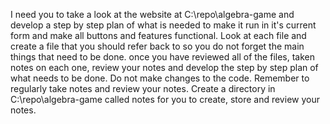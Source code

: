I need you to take a look at the website at C:\repo\algebra-game and develop a step by step plan of what is needed to make it run in it's current form and make all buttons and features functional. Look at each file and create a file that you should refer back to so you do not forget the main things that need to be done. once you have reviewed all of the files, taken notes on each one, review your notes and develop the step by step plan of what needs to be done. Do not make changes to the code. Remember to regularly take notes and review your notes.  Create a directory in C:\repo\algebra-game called notes for you to create, store and review your notes.